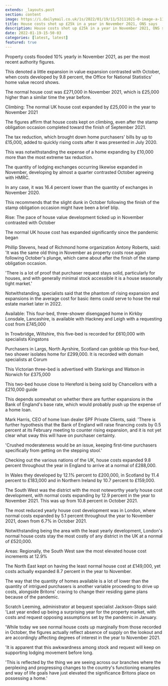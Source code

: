 ```yaml
---
extends: _layouts.post
section: content
image: https://i.dailymail.co.uk/1s/2022/01/19/11/53111021-0-image-a-11_1642591129936.jpg 
title: House costs shot up £25k in a year in November 2021, ONS says 
description: House costs shot up £25k in a year in November 2021, ONS says 
date: 2022-01-19-15-50-03 
categories: [latest, latest] 
featured: true 
--- 
```

Property costs flooded 10% yearly in November 2021, as per the most recent authority figures.

This denoted a little expansion in value expansion contrasted with October, when costs developed by 9.8 percent, the Office for National Statistics' home value record shows.

The normal house cost was £271,000 in November 2021, which is £25,000 higher than a similar time the year before.

Climbing: The normal UK house cost expanded by £25,000 in the year to November 2021

The figures affirm that house costs kept on climbing, even after the stamp obligation occasion completed toward the finish of September 2021.

The tax reduction, which brought down home purchasers' bills by up to £15,000, added to quickly rising costs after it was presented in July 2020.

This was notwithstanding the expense of a home expanding by £10,000 more than the most extreme tax reduction.

The quantity of lodging exchanges occurring likewise expanded in November, developing by almost a quarter contrasted October agreeing with HMRC.

In any case, it was 16.4 percent lower than the quantity of exchanges in November 2020.

This recommends that the slight dunk in October following the finish of the stamp obligation occasion might have been a brief blip.

Rise: The pace of house value development ticked up in November contrasted with October

The normal UK house cost has expanded significantly since the pandemic began

Phillip Stevens, head of Richmond home organization Antony Roberts, said: 'It was the same old thing in November as property costs rose again following October's plunge, which came about after the finish of the stamp obligation occasion.

'There is a lot of proof that purchaser request stays solid, particularly for houses, and with generally minimal stock accessible it is a house seasonally tight market.'

Notwithstanding, specialists said that the phantom of rising expansion and expansions in the average cost for basic items could serve to hose the real estate market later in 2022.

Available: This four-bed, three-shower disengaged home in Kirkby Lonsdale, Lancashire, is available with Hackney and Leigh with a requesting cost from £745,000

In Trowbridge, Wiltshire, this five-bed is recorded for £610,000 with specialists Kingstons

Purchasers in Largs, North Ayrshire, Scotland can gobble up this four-bed, two shower isolates home for £299,000. It is recorded with domain specialists at Corum

This Victorian three-bed is advertised with Starkings and Watson in Norwich for £375,000

This two-bed house close to Hereford is being sold by Chancellors with a £210,000 guide

This depends somewhat on whether there are further expansions in the Bank of England's base rate, which would probably push up the expense of a home loan.

Mark Harris, CEO of home loan dealer SPF Private Clients, said: 'There is further hypothesis that the Bank of England will raise financing costs by 0.5 percent at its February meeting to counter rising expansion, and it is not yet clear what sway this will have on purchaser certainty.

'Crushed moderateness would be an issue, keeping first-time purchasers specifically from getting on the stepping stool.'

Checking out the various nations of the UK, house costs expanded 9.8 percent throughout the year in England to arrive at a normal of £288,000.

In Wales they developed by 12.1% percent to £200,000, in Scotland by 11.4 percent to £183,000 and in Northern Ireland by 10.7 percent to £159,000.

The South West was the district with the most noteworthy yearly house cost development, with normal costs expanding by 12.9 percent in the year to November 2021. This was up from 10.8 percent in October 2021.

The most reduced yearly house cost development was in London, where normal costs expanded by 5.1 percent throughout the year to November 2021, down from 6.7% in October 2021.

Notwithstanding being the area with the least yearly development, London's normal house costs stay the most costly of any district in the UK at a normal of £520,000.

Areas: Regionally, the South West saw the most elevated house cost increments at 12.9%

The North East kept on having the least normal house cost at £149,000, yet costs actually expanded 8.7 percent in the year to November.

The way that the quantity of homes available is a lot of lower than the quantity of intrigued purchasers is another variable proceeding to drive up costs, alongside Britons' craving to change their residing game plans because of the pandemic.

Scratch Leeming, administrator at bequest specialist Jackson-Stops said: 'Last year ended up being a surprising year for the property market, with costs and request opposing assumptions set by the pandemic in January.

'While today we see normal house costs up marginally from those recorded in October, the figures actually reflect absence of supply on the lookout and are accordingly affecting degrees of interest in the year to November 2021.

'It is apparent that this awkwardness among stock and request will keep on supporting lodging movement before long.

'This is reflected by the thing we are seeing across our branches where the perplexing and progressing changes to the country's functioning examples and way of life goals have just elevated the significance Britons place on possessing a home.'